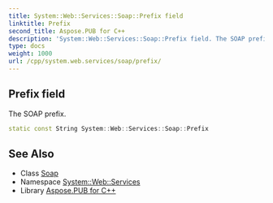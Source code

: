 ```yaml
---
title: System::Web::Services::Soap::Prefix field
linktitle: Prefix
second_title: Aspose.PUB for C++
description: 'System::Web::Services::Soap::Prefix field. The SOAP prefix in C++.'
type: docs
weight: 1000
url: /cpp/system.web.services/soap/prefix/
---
```

## Prefix field


The SOAP prefix.

```cpp
static const String System::Web::Services::Soap::Prefix
```

## See Also

* Class [Soap](../)
* Namespace [System::Web::Services](../../)
* Library [Aspose.PUB for C++](../../../)
